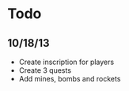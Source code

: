 # Todo

## 10/18/13
* Create inscription for players
* Create 3 quests
* Add mines, bombs and rockets
